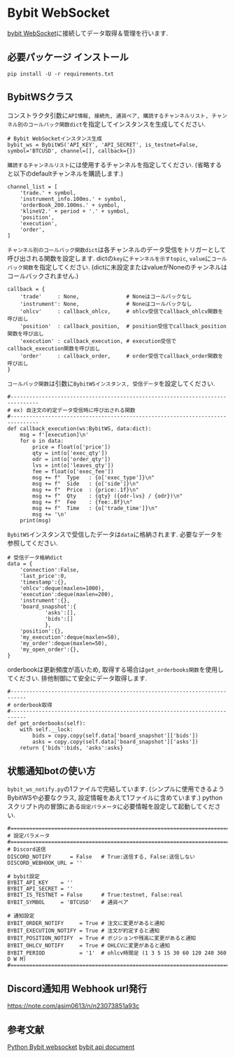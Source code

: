 # Bybit WebSocket
[bybit WebSocket](https://bybit-exchange.github.io/docs/inverse/#t-websocket)に接続してデータ取得＆管理を行います.

## 必要パッケージ インストール
`pip install -U -r requirements.txt`

## BybitWSクラス
コンストラクタ引数に`API情報, 接続先, 通貨ペア, 購読するチャンネルリスト, チャンネル別のコールバック関数dict`を指定してインスタンスを生成してください.
```
# Bybit WebSocketインスタンス生成
bybit_ws = BybitWS('API_KEY', 'API_SECRET', is_testnet=False, symbol='BTCUSD', channel=[], callback={})
```

`購読するチャンネルリスト`には使用するチャンネルを指定してください.
(省略すると以下のdefaultチャンネルを購読します.)
```
channel_list = [
    'trade.' + symbol,
    'instrument_info.100ms.' + symbol,
    'orderBook_200.100ms.' + symbol,
    'klineV2.' + period + '.' + symbol,
    'position',
    'execution',
    'order',
]
```

`チャンネル別のコールバック関数dict`は各チャンネルのデータ受信をトリガーとして呼び出される関数を設定します.
dictの`key`に`チャンネルを示すtopic`, `value`に`コールバック関数`を指定してください.
(dictに未設定またはvalueがNoneのチャンネルはコールバックされません.)
```
callback = {
    'trade'     : None,               # Noneはコールバックなし
    'instrument': None,               # Noneはコールバックなし
    'ohlcv'     : callback_ohlcv,     # ohlcv受信でcallback_ohlcv関数を呼び出し
    'position'  : callback_position,  # position受信でcallback_position関数を呼び出し
    'execution' : callback_execution, # execution受信でcallback_execution関数を呼び出し
    'order'     : callback_order,     # order受信でcallback_order関数を呼び出し
}
```

`コールバック関数`は引数に`BybitWSインスタンス, 受信データ`を設定してください.
```
#-------------------------------------------------------------------------------
# ex) 自注文の約定データ受信時に呼び出される関数
#-------------------------------------------------------------------------------
def callback_execution(ws:BybitWS, data:dict):
    msg = f'[execution]\n'
    for o in data:
        price = float(o['price'])
        qty = int(o['exec_qty'])
        odr = int(o['order_qty'])
        lvs = int(o['leaves_qty'])
        fee = float(o['exec_fee'])
        msg += f"  Type   : {o['exec_type']}\n"
        msg += f"  Side   : {o['side']}\n"
        msg += f"  Price  : {price:.1f}\n"
        msg += f"  Qty    : {qty} ({odr-lvs} / {odr})\n"
        msg += f"  Fee    : {fee:.8f}\n"
        msg += f"  Time   : {o['trade_time']}\n"
        msg += '\n'
    print(msg)
```

`BybitWS`インスタンスで受信したデータは`data`に格納されます.
必要なデータを参照してください.
```
# 受信データ格納dict
data = {
    'connection':False,
    'last_price':0,
    'timestamp':{},
    'ohlcv':deque(maxlen=1000),
    'execution':deque(maxlen=200),
    'instrument':{},
    'board_snapshot':{
            'asks':[],
            'bids':[]
            },
    'position':{},
    'my_execution':deque(maxlen=50),
    'my_order':deque(maxlen=50),
    'my_open_order':{},
}
```
orderbookは更新頻度が高いため, 取得する場合は`get_orderbooks関数`を使用してください.
排他制御にて安全にデータ取得します.
```
#---------------------------------------------------------------------------
# orderbook取得
#---------------------------------------------------------------------------
def get_orderbooks(self):
    with self.__lock:
        bids = copy.copy(self.data['board_snapshot']['bids'])
        asks = copy.copy(self.data['board_snapshot']['asks'])
    return {'bids':bids, 'asks':asks}
```

## 状態通知botの使い方
`bybit_ws_notify.py`の1ファイルで完結しています.
(シンプルに使用できるようBybitWSや必要なクラス, 設定情報をあえて1ファイルに含めています.)
pythonスクリプト内の冒頭にある`設定パラメータ`に必要情報を設定して起動してください.
```
#===============================================================================
# 設定パラメータ
#===============================================================================
# Discord送信
DISCORD_NOTIFY      = False   # True:送信する, False:送信しない
DISCORD_WEBHOOK_URL = ''

# bybit設定
BYBIT_API_KEY    = ''
BYBIT_API_SECRET = ''
BYBIT_IS_TESTNET = False      # True:testnet, False:real
BYBIT_SYMBOL     = 'BTCUSD'   # 通貨ペア

# 通知設定
BYBIT_ORDER_NOTIFY     = True # 注文に変更があると通知
BYBIT_EXECUTION_NOTIFY = True # 注文が約定すると通知
BYBIT_POSITION_NOTIFY  = True # ポジションや残高に変更があると通知
BYBIT_OHLCV_NOTIFY     = True # OHLCVに変更があると通知
BYBIT_PERIOD           = '1'  # ohlcv時間足 (1 3 5 15 30 60 120 240 360 D W M)
#===============================================================================
```

## Discord通知用 Webhook url発行
https://note.com/asim0613/n/n23073851a93c

## 参考文献
[Python Bybit websocket](https://note.com/1one/n/n26615e8b5f76)
[bybit api document](https://bybit-exchange.github.io/docs/inverse/#t-websocket)
